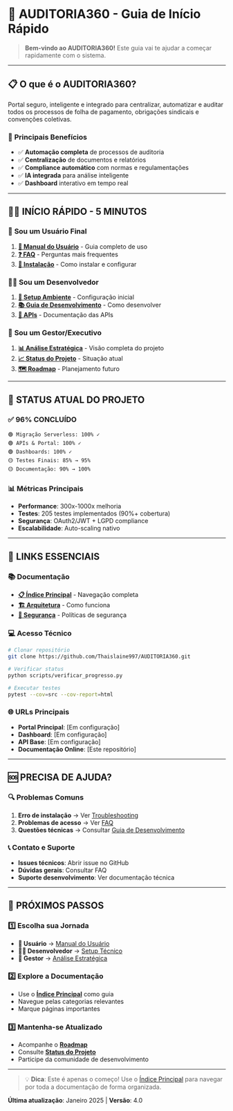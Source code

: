 # 🚀 AUDITORIA360 - Guia de Início Rápido

> **Bem-vindo ao AUDITORIA360!** Este guia vai te ajudar a começar rapidamente com o sistema.

---

## 📋 **O que é o AUDITORIA360?**

Portal seguro, inteligente e integrado para centralizar, automatizar e auditar todos os processos de folha de pagamento, obrigações sindicais e convenções coletivas.

### 🎯 **Principais Benefícios**
- ✅ **Automação completa** de processos de auditoria
- ✅ **Centralização** de documentos e relatórios
- ✅ **Compliance automático** com normas e regulamentações
- ✅ **IA integrada** para análise inteligente
- ✅ **Dashboard** interativo em tempo real

---

## 🏃‍♂️ **INÍCIO RÁPIDO - 5 MINUTOS**

### 👤 **Sou um Usuário Final**
1. **[📖 Manual do Usuário](usuario/manual-usuario.md)** - Guia completo de uso
2. **[❓ FAQ](usuario/faq.md)** - Perguntas mais frequentes
3. **[🔧 Instalação](usuario/guia-instalacao.md)** - Como instalar e configurar

### 👨‍💻 **Sou um Desenvolvedor**
1. **[🔧 Setup Ambiente](tecnico/desenvolvimento/setup-ambiente.md)** - Configuração inicial
2. **[📚 Guia de Desenvolvimento](tecnico/desenvolvimento/dev-guide.md)** - Como desenvolver
3. **[🔌 APIs](tecnico/apis/api-documentation.md)** - Documentação das APIs

### 👔 **Sou um Gestor/Executivo**
1. **[📊 Análise Estratégica](estrategico/analise-consolidada.md)** - Visão completa do projeto
2. **[📈 Status do Projeto](relatorios/status-projeto.md)** - Situação atual
3. **[🗺️ Roadmap](estrategico/roadmap-estrategico.md)** - Planejamento futuro

---

## 🎯 **STATUS ATUAL DO PROJETO**

### ✅ **96% CONCLUÍDO**
```
🟢 Migração Serverless: 100% ✓
🟢 APIs & Portal: 100% ✓  
🟢 Dashboards: 100% ✓
🟡 Testes Finais: 85% → 95%
🟡 Documentação: 90% → 100%
```

### 📊 **Métricas Principais**
- **Performance**: 300x-1000x melhoria
- **Testes**: 205 testes implementados (90%+ cobertura)
- **Segurança**: OAuth2/JWT + LGPD compliance
- **Escalabilidade**: Auto-scaling nativo

---

## 🔗 **LINKS ESSENCIAIS**

### 📚 **Documentação**
- **[📋 Índice Principal](00-INDICE_PRINCIPAL.md)** - Navegação completa
- **[🏗️ Arquitetura](tecnico/arquitetura/visao-geral.md)** - Como funciona
- **[🔐 Segurança](compliance/seguranca/politicas-seguranca.md)** - Políticas de segurança

### 💻 **Acesso Técnico**
```bash
# Clonar repositório
git clone https://github.com/Thaislaine997/AUDITORIA360.git

# Verificar status
python scripts/verificar_progresso.py

# Executar testes
pytest --cov=src --cov-report=html
```

### 🌐 **URLs Principais**
- **Portal Principal**: [Em configuração]
- **Dashboard**: [Em configuração] 
- **API Base**: [Em configuração]
- **Documentação Online**: [Este repositório]

---

## 🆘 **PRECISA DE AJUDA?**

### 🔍 **Problemas Comuns**
1. **Erro de instalação** → Ver [Troubleshooting](usuario/troubleshooting.md)
2. **Problemas de acesso** → Ver [FAQ](usuario/faq.md)
3. **Questões técnicas** → Consultar [Guia de Desenvolvimento](tecnico/desenvolvimento/dev-guide.md)

### 📞 **Contato e Suporte**
- **Issues técnicos**: Abrir issue no GitHub
- **Dúvidas gerais**: Consultar FAQ
- **Suporte desenvolvimento**: Ver documentação técnica

---

## 🚀 **PRÓXIMOS PASSOS**

### 1️⃣ **Escolha sua Jornada**
- **👤 Usuário** → [Manual do Usuário](usuario/manual-usuario.md)
- **👨‍💻 Desenvolvedor** → [Setup Técnico](tecnico/desenvolvimento/setup-ambiente.md)
- **👔 Gestor** → [Análise Estratégica](estrategico/analise-consolidada.md)

### 2️⃣ **Explore a Documentação**
- Use o **[Índice Principal](00-INDICE_PRINCIPAL.md)** como guia
- Navegue pelas categorias relevantes
- Marque páginas importantes

### 3️⃣ **Mantenha-se Atualizado**
- Acompanhe o **[Roadmap](estrategico/roadmap-estrategico.md)**
- Consulte **[Status do Projeto](relatorios/status-projeto.md)**
- Participe da comunidade de desenvolvimento

---

> 💡 **Dica**: Este é apenas o começo! Use o [Índice Principal](00-INDICE_PRINCIPAL.md) para navegar por toda a documentação de forma organizada.

**Última atualização**: Janeiro 2025 | **Versão**: 4.0